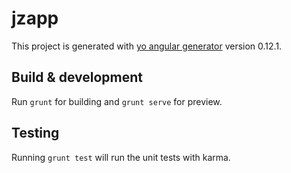 # jzapp

This project is generated with [yo angular generator](https://github.com/yeoman/generator-angular)
version 0.12.1.


## Build & development


Run `grunt` for building and `grunt serve` for preview.

## Testing

Running `grunt test` will run the unit tests with karma.

